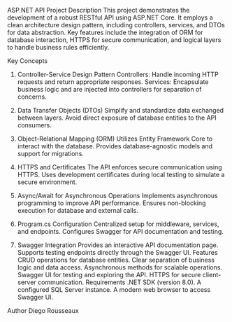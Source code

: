 ASP.NET API Project
Description
This project demonstrates the development of a robust RESTful API using ASP.NET Core. It employs a clean architecture design pattern, including controllers, services, and DTOs for data abstraction. Key features include the integration of ORM for database interaction, HTTPS for secure communication, and logical layers to handle business rules efficiently.

Key Concepts
1. Controller-Service Design Pattern
Controllers: Handle incoming HTTP requests and return appropriate responses.
Services: Encapsulate business logic and are injected into controllers for separation of concerns.

3. Data Transfer Objects (DTOs)
Simplify and standardize data exchanged between layers.
Avoid direct exposure of database entities to the API consumers.

5. Object-Relational Mapping (ORM)
Utilizes Entity Framework Core to interact with the database.
Provides database-agnostic models and support for migrations.

7. HTTPS and Certificates
The API enforces secure communication using HTTPS.
Uses development certificates during local testing to simulate a secure environment.
8. Async/Await for Asynchronous Operations
Implements asynchronous programming to improve API performance.
Ensures non-blocking execution for database and external calls.

10. Program.cs Configuration
Centralized setup for middleware, services, and endpoints.
Configures Swagger for API documentation and testing.

12. Swagger Integration
Provides an interactive API documentation page.
Supports testing endpoints directly through the Swagger UI.
Features
CRUD operations for database entities.
Clear separation of business logic and data access.
Asynchronous methods for scalable operations.
Swagger UI for testing and exploring the API.
HTTPS for secure client-server communication.
Requirements
.NET SDK (version 8.0).
A configured SQL Server instance.
A modern web browser to access Swagger UI.

Author
Diego Rousseaux
 
 
